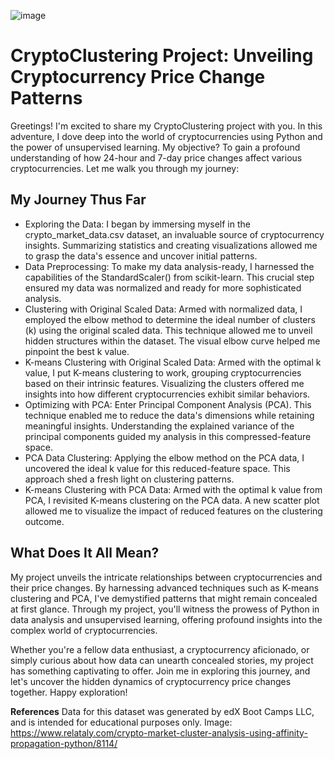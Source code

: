 ![image](https://github.com/mehpree/CryptoClustering/assets/131678606/156c4619-97c8-4a19-a012-82f65eeb193f)
# CryptoClustering Project: Unveiling Cryptocurrency Price Change Patterns

Greetings! I'm excited to share my CryptoClustering project with you. In this adventure, I dove deep into the world of cryptocurrencies using Python and the power of unsupervised learning. My objective? To gain a profound understanding of how 24-hour and 7-day price changes affect various cryptocurrencies. Let me walk you through my journey:

## My Journey Thus Far
* Exploring the Data: I began by immersing myself in the crypto_market_data.csv dataset, an invaluable source of cryptocurrency insights. Summarizing statistics and creating visualizations allowed me to grasp the data's essence and uncover initial patterns.
* Data Preprocessing: To make my data analysis-ready, I harnessed the capabilities of the StandardScaler() from scikit-learn. This crucial step ensured my data was normalized and ready for more sophisticated analysis.
* Clustering with Original Scaled Data: Armed with normalized data, I employed the elbow method to determine the ideal number of clusters (k) using the original scaled data. This technique allowed me to unveil hidden structures within the dataset. The visual elbow curve helped me pinpoint the best k value.
* K-means Clustering with Original Scaled Data: Armed with the optimal k value, I put K-means clustering to work, grouping cryptocurrencies based on their intrinsic features. Visualizing the clusters offered me insights into how different cryptocurrencies exhibit similar behaviors.
* Optimizing with PCA: Enter Principal Component Analysis (PCA). This technique enabled me to reduce the data's dimensions while retaining meaningful insights. Understanding the explained variance of the principal components guided my analysis in this compressed-feature space.
* PCA Data Clustering: Applying the elbow method on the PCA data, I uncovered the ideal k value for this reduced-feature space. This approach shed a fresh light on clustering patterns.
* K-means Clustering with PCA Data: Armed with the optimal k value from PCA, I revisited K-means clustering on the PCA data. A new scatter plot allowed me to visualize the impact of reduced features on the clustering outcome.

## What Does It All Mean?
My project unveils the intricate relationships between cryptocurrencies and their price changes. By harnessing advanced techniques such as K-means clustering and PCA, I've demystified patterns that might remain concealed at first glance. Through my project, you'll witness the prowess of Python in data analysis and unsupervised learning, offering profound insights into the complex world of cryptocurrencies.

Whether you're a fellow data enthusiast, a cryptocurrency aficionado, or simply curious about how data can unearth concealed stories, my project has something captivating to offer. Join me in exploring this journey, and let's uncover the hidden dynamics of cryptocurrency price changes together. Happy exploration!
      
**References**
Data for this dataset was generated by edX Boot Camps LLC, and is intended for educational purposes only.
Image: https://www.relataly.com/crypto-market-cluster-analysis-using-affinity-propagation-python/8114/
